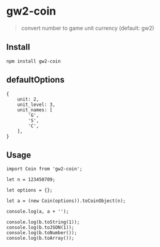 # gw2-coin

> convert number to game unit currency (default: gw2)

## Install

```
npm install gw2-coin
```

## defaultOptions

```
{
    unit: 2,
    unit_level: 3,
    unit_names: [
        'G',
        'S',
        'C',
    ],
}
```

## Usage

```
import Coin from 'gw2-coin';

let n = 123450709;

let options = {};

let a = (new Coin(options)).toCoinObject(n);

console.log(a, a + '');

console.log(b.toString(1));
console.log(b.toJSON(1));
console.log(b.toNumber());
console.log(b.toArray());

```
